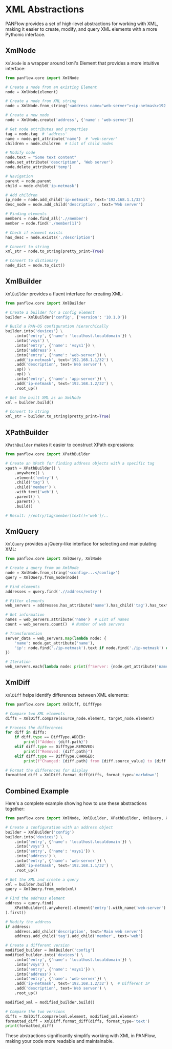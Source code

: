 # XML Abstractions

PANFlow provides a set of high-level abstractions for working with XML, making it easier to create, modify, and query XML elements with a more Pythonic interface.

## XmlNode

`XmlNode` is a wrapper around lxml's Element that provides a more intuitive interface:

```python
from panflow.core import XmlNode

# Create a node from an existing Element
node = XmlNode(element)

# Create a node from XML string
node = XmlNode.from_string('<address name="web-server"><ip-netmask>192.168.1.1/32</ip-netmask></address>')

# Create a new node
node = XmlNode.create('address', {'name': 'web-server'})

# Get node attributes and properties
tag = node.tag  # 'address'
name = node.get_attribute('name')  # 'web-server'
children = node.children  # List of child nodes

# Modify node
node.text = "Some text content"
node.set_attribute('description', 'Web server')
node.delete_attribute('temp')

# Navigation
parent = node.parent
child = node.child('ip-netmask')

# Add children
ip_node = node.add_child('ip-netmask', text='192.168.1.1/32')
desc_node = node.add_child('description', text='Web server')

# Finding elements
members = node.find_all('.//member')
member = node.find('./member[1]')

# Check if element exists
has_desc = node.exists('./description')

# Convert to string
xml_str = node.to_string(pretty_print=True)

# Convert to dictionary
node_dict = node.to_dict()
```

## XmlBuilder

`XmlBuilder` provides a fluent interface for creating XML:

```python
from panflow.core import XmlBuilder

# Create a builder for a config element
builder = XmlBuilder('config', {'version': '10.1.0'})

# Build a PAN-OS configuration hierarchically
builder.into('devices') \
    .into('entry', {'name': 'localhost.localdomain'}) \
    .into('vsys') \
    .into('entry', {'name': 'vsys1'}) \
    .into('address') \
    .into('entry', {'name': 'web-server'}) \
    .add('ip-netmask', text='192.168.1.1/32') \
    .add('description', text='Web server') \
    .up() \
    .up() \
    .into('entry', {'name': 'app-server'}) \
    .add('ip-netmask', text='192.168.1.2/32') \
    .root_up()

# Get the built XML as an XmlNode
xml = builder.build()

# Convert to string
xml_str = builder.to_string(pretty_print=True)
```

## XPathBuilder

`XPathBuilder` makes it easier to construct XPath expressions:

```python
from panflow.core import XPathBuilder

# Create an XPath for finding address objects with a specific tag
xpath = XPathBuilder() \
    .anywhere() \
    .element('entry') \
    .child('tag') \
    .child('member') \
    .with_text('web') \
    .parent() \
    .parent() \
    .build()

# Result: //entry/tag/member[text()='web']/..
```

## XmlQuery

`XmlQuery` provides a jQuery-like interface for selecting and manipulating XML:

```python
from panflow.core import XmlQuery, XmlNode

# Create a query from an XmlNode
node = XmlNode.from_string('<config>...</config>')
query = XmlQuery.from_node(node)

# Find elements
addresses = query.find('.//address/entry')

# Filter elements
web_servers = addresses.has_attribute('name').has_child('tag').has_text_containing('web')

# Get information
names = web_servers.attribute('name')  # List of names
count = web_servers.count()  # Number of web servers

# Transformation
server_data = web_servers.map(lambda node: {
    'name': node.get_attribute('name'),
    'ip': node.find('./ip-netmask').text if node.find('./ip-netmask') else None
})

# Iteration
web_servers.each(lambda node: print(f"Server: {node.get_attribute('name')}"))
```

## XmlDiff

`XmlDiff` helps identify differences between XML elements:

```python
from panflow.core import XmlDiff, DiffType

# Compare two XML elements
diffs = XmlDiff.compare(source_node.element, target_node.element)

# Process the differences
for diff in diffs:
    if diff.type == DiffType.ADDED:
        print(f"Added: {diff.path}")
    elif diff.type == DiffType.REMOVED:
        print(f"Removed: {diff.path}")
    elif diff.type == DiffType.CHANGED:
        print(f"Changed: {diff.path} from {diff.source_value} to {diff.target_value}")

# Format the differences for display
formatted_diff = XmlDiff.format_diff(diffs, format_type='markdown')
```

## Combined Example

Here's a complete example showing how to use these abstractions together:

```python
from panflow.core import XmlNode, XmlBuilder, XPathBuilder, XmlQuery, XmlDiff

# Create a configuration with an address object
builder = XmlBuilder('config')
builder.into('devices') \
    .into('entry', {'name': 'localhost.localdomain'}) \
    .into('vsys') \
    .into('entry', {'name': 'vsys1'}) \
    .into('address') \
    .into('entry', {'name': 'web-server'}) \
    .add('ip-netmask', text='192.168.1.1/32') \
    .root_up()

# Get the XML and create a query
xml = builder.build()
query = XmlQuery.from_node(xml)

# Find the address element
address = query.find(
    XPathBuilder().anywhere().element('entry').with_name('web-server').build()
).first()

# Modify the address
if address:
    address.add_child('description', text='Main web server')
    address.add_child('tag').add_child('member', text='web')

# Create a different version
modified_builder = XmlBuilder('config')
modified_builder.into('devices') \
    .into('entry', {'name': 'localhost.localdomain'}) \
    .into('vsys') \
    .into('entry', {'name': 'vsys1'}) \
    .into('address') \
    .into('entry', {'name': 'web-server'}) \
    .add('ip-netmask', text='192.168.1.2/32') \  # Different IP
    .add('description', text='Web server') \
    .root_up()

modified_xml = modified_builder.build()

# Compare the two versions
diffs = XmlDiff.compare(xml.element, modified_xml.element)
formatted_diff = XmlDiff.format_diff(diffs, format_type='text')
print(formatted_diff)
```

These abstractions significantly simplify working with XML in PANFlow, making your code more readable and maintainable.